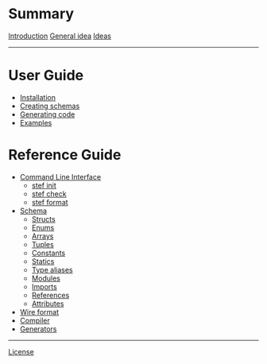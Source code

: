 # Summary

<!-- markdownlint-disable no-empty-links -->
<!-- markdownlint-disable single-title -->

[Introduction](introduction.md)
[General idea](general_idea.md)
[Ideas](ideas.md)

---

# User Guide

- [Installation](guide/installation.md)
- [Creating schemas](guide/creating.md)
- [Generating code](guide/generating.md)
- [Examples](guide/examples.md)

# Reference Guide

- [Command Line Interface]()
  - [stef init]()
  - [stef check]()
  - [stef format]()
- [Schema](schema/index.md)
  - [Structs](schema/structs.md)
  - [Enums](schema/enums.md)
  - [Arrays](schema/arrays.md)
  - [Tuples](schema/tuples.md)
  - [Constants](schema/constants.md)
  - [Statics]()
  - [Type aliases](schema/type-aliases.md)
  - [Modules](schema/modules.md)
  - [Imports]()
  - [References]()
  - [Attributes](schema/attributes.md)
- [Wire format](wire-format/index.md)
- [Compiler]()
- [Generators]()

---

[License](misc/license.md)
